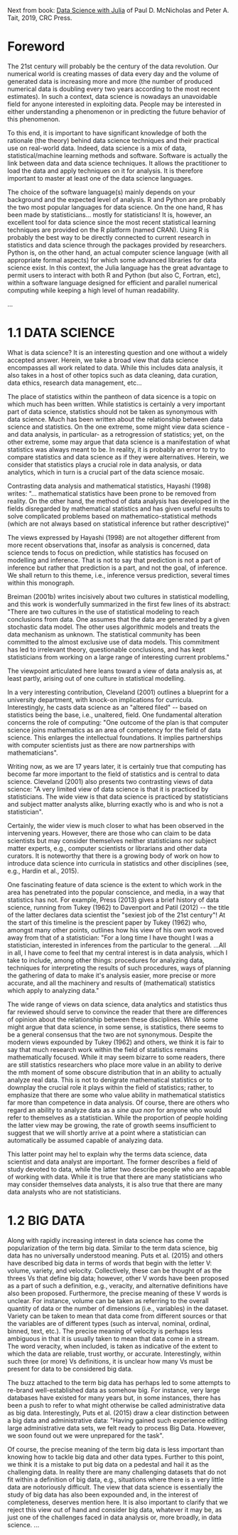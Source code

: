 
Next from book: [Data Science with Julia](https://www.amazon.com.mx/Data-Science-Julia-Paul-McNicholas/dp/1138499986) of Paul D. McNicholas and Peter A. Tait, 2019, CRC Press.

# Foreword

The 21st century will probably be the century of the data revolution. Our numerical world is creating masses of data every day and the volume of generated data is increasing more and more (the number of produced numerical data is doubling every two years according to the most recent estimates). In such a context, data science is nowadays an unavoidable field for anyone interested in exploiting data. People may be interested in either understanding a phenomenon or in predicting the future behavior of this phenomenon.

To this end, it is important to have significant knowledge of both the rationale (the theory) behind data science techniques and their practical use on real-world data. Indeed, data science is a mix of data, statistical/machine learning methods and software. Software is actually the link between data and data science techniques. It allows the practitioner to load the data and apply techniques on it for analysis. It is therefore important to master at least one of the data science languages.

The choice of the software language(s) mainly depends on your background and the expected level of analysis. R and Python are probably the two most popular languages for data science. On the one hand, R has been made by statisticians... mostly for statisticians! It is, however, an excellent tool for data science since the most recent statistical learning techniques are provided on the R platform (named CRAN). Using R is probably the best way to be directly connected to current research in statistics and data science through the packages provided by researchers. Python is, on the other hand, an actual computer science language (with all appropriate formal aspects) for which some advanced libraries for data science exist. In this context, the Julia language has the great advantage to permit users to interact with both R and Python (but also C, Fortran, etc), within a software language designed for efficient and parallel numerical computing while keeping a high level of human readability.

...


# 1.1 DATA SCIENCE

What is data science? It is an interesting question and one without a widely accepted answer. Herein, we take a broad view that data science encompasses all work related to data. While this includes data analysis, it also takes in a host of other topics such as data cleaning, data curation, data ethics, research data management, etc...

The place of statistics within the pantheon of data sicence is a topic on which much has been written. While statistics is certainly a very important part of data science, statistics should not be taken as synonymous with data science. Much has been written about the relationship between data science and statistics. On the one extreme, some might view data science -and data analysis, in particular- as a retrogression of statistics; yet, on the other extreme, some may argue that data science is a manifestation of what statistics was always meant to be. In reality, it is probably an error to try to compare statistics and data science as if they were alternatives. Herein, we consider that statistics plays a crucial role in data analysis, or data analytics, which in turn is a crucial part of the data science mosaic.


Contrasting data analysis and mathematical statistics, Hayashi (1998) writes: "... mathematical statistics have been prone to be removed from reality. On the other hand, the method of data analysis has developed in the fields disregarded by mathematical statistics and has given useful results to solve complicated problems based on mathematico-statistical methods (which are not always based on statistical inference but rather descriptive)"

The views expressed by Hayashi (1998) are not altogether different from more recent observations that, insofar as analysis is concerned, data science tends to focus on prediction, while statistics has focused on modelling and inference. That is not to say that prediction is not a part of inference but rather that prediction is a part, and not the goal, of inference. We shall return to this theme, i.e., inference versus prediction, several times within this monograph.

Breiman (2001b) writes incisively about two cultures in statistical modelling, and this work is wonderfully summarized in the first few lines of its abstract: "There are two cultures in the use of statistical modeling to reach conclusions from data. One assumes that the data are generated by a given stochastic data model. The other uses algorithmic models and treats the data mechanism as unknown. The statistical community has been committed to the almost exclusive use of data models. This commitment has led to irrelevant theory, questionable conclusions, and has kept statisticians from working on a large range of interesting current problems."

The viewpoint articulated here leans toward a view of data analysis as, at least partly, arising out of one culture in statistical modelling.

In a very interesting contribution, Cleveland (2001) outlines a blueprint for a university department, with knock-on implications for curricula. Interestingly, he casts data science as an "altered filed" -- based on statistics being the base, i.e., unaltered, field. One fundamental alteration concerns the role of computing: "One outcome of the plan is that computer science joins mathematics as an area of competency for the field of data science. This enlarges the intellectual foundations. It implies partnerships with computer scientists just as there are now partnerships with mathematicians".

Writing now, as we are 17 years later, it is certainly true that computing has become far more important to the field of statistics and is central to data science. Cleveland (2001) also presents two contrasting views of data science: "A very limited view of data science is that it is practiced by statisticians. The wide view is that data science is practiced by statisticians and subject matter analysts alike, blurring exactly who is and who is not a statistician".

Certainly, the wider view is much closer to what has been observed in the intervening years. However, there are those who can claim to be data scientists but may consider themselves neither statisticians nor subject matter experts, e.g., computer scientists or librarians and other data curators. It is noteworthy that there is a growing body of work on how to introduce data science into curricula in statistics and other disciplines (see, e.g., Hardin et al., 2015).

One fascinating feature of data science is the extent to which work in the area has penetrated into the popular conscience, and media, in a way that statistics has not. For example, Press (2013) gives a brief history of data science, running from Tukey (1962) to Davenport and Patil (2012) -- the title of the latter declares data scientist the "sexiest job of the 21st century"! At the start of this timeline is the prescient paper by Tukey (1962) who, amongst many other points, outlines how his view of his own work moved away from that of a statistician: "For a long time I have thought I was a statistician, interested in inferences from the particular to the general. ...All in all, I have come to feel that my central interest is in data analysis, which I take to include, among other things: procedures for analyzing data, techniques for interpreting the results of such procedures, ways of planning the gathering of data to make it's analysis easier, more precise or more accurate, and all the machinery and results of (mathematical) statistics which apply to analyzing data."

The wide range of views on data science, data analytics and statistics thus far reviewed should serve to convince the reader that there are differences of opinion about the relationship between these disciplines. While some might argue that data science, in some sense, is statistics, there seems to be a general consensus that the two are not synonymous. Despite the modern views expounded by Tukey (1962) and others, we think it is fair to say that much research work within the field of statistics remains mathematically focused. While it may seem bizarre to some readers, there are still statistics researchers who place more value in an ability to derive the mth moment of some obscure distribution that in an ability to actually analyze real data. This is not to denigrate mathematical statistics or to downplay the crucial role it plays within the field of statistics; rather, to emphasize that there are some who value ability in mathematical statistics far more than competence in data analysis. Of course, there are others who regard an ability to analyze data as a *sine qua non* for anyone who would refer to themselves as a statistician. While the proportion of people holding the latter view may be growing, the rate of growth seems insufficient to suggest that we will shortly arrive at a point where a statistician can automatically be assumed capable of analyzing data.

This latter point may hel to explain why the terms data science, data scientist and data analyst are important. The former describes a field of study devoted to data, while the latter two describe people who are capable of working with data. While it is true that there are many statisticians who may consider themselves data analysts, it is also true that there are many data analysts who are not statisticians.

# 1.2 BIG DATA

Along with rapidly increasing interest in data science has come the popularization of the term big data. Similar to the term data science, big data has no universally understood meaning. Puts et al. (2015) and others have described big data in terms of words that begin with the letter V: volume, variety, and velocity. Collectively, these can be thought of as the threes Vs that define big data; however, other V words have been proposed as a part of such a definition, e.g., veracity, and alternative definitions have also been proposed. Furthermore, the precise meaning of these V words is unclear. For instance, volume can be taken as referring to the overall quantity of data or the number of dimensions (i.e., variables) in the dataset. Variety can be taken to mean that data come from different sources or that the variables are of different types (such as interval, nominal, ordinal, binned, text, etc.). The precise meaning of velocity is perhaps less ambiguous in that it is usually taken to mean that data come in a stream. The word veracity, when included, is taken as indicative of the extent to which the data are reliable, trust worthy, or accurate. Interestingly, within such three (or more) Vs definitions, it is unclear how many Vs must be present for data to be considered big data.

The buzz attached to the term big data has perhaps led to some attempts to re-brand well-established data as somehow big. For instance, very large databases have existed for many years but, in some instances, there has been a push to refer to what might otherwise be called administrative data as big data. Interestingly, Puts et al. (2015) draw a clear distinction between a big data and administrative data: "Having gained such experience editing large administrative data sets, we felt ready to process Big Data. However, we soon found out we were unprepared for the task".


Of course, the precise meaning of the term big data is less important than knowing how to tackle big data and other data types. Further to this point, we think it is a mistake to put big data on a pedestal and hail it as the challenging data. In reality there are many challenging datasets that do not fit within a definition of big data, e.g., situations where there is a very little data are notoriously difficult. The view that data science is essentially the study of big data has also been expounded and, in the interest of completeness, deserves mention here. It is also important to clarify that we reject this view out of hand and consider big data, whatever it may be, as just one of the challenges faced in data analysis or, more broadly, in data science.
...


